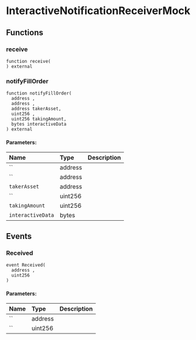 # InteractiveNotificationReceiverMock





## Functions
### receive
```solidity
function receive(
) external
```




### notifyFillOrder
```solidity
function notifyFillOrder(
  address ,
  address ,
  address takerAsset,
  uint256 ,
  uint256 takingAmount,
  bytes interactiveData
) external
```


#### Parameters:
| Name | Type | Description                                                          |
| :--- | :--- | :------------------------------------------------------------------- |
|`` | address | 
|`` | address | 
|`takerAsset` | address | 
|`` | uint256 | 
|`takingAmount` | uint256 | 
|`interactiveData` | bytes | 


## Events
### Received
```solidity
event Received(
  address ,
  uint256 
)
```


#### Parameters:
| Name | Type | Description                                                          |
| :--- | :--- | :------------------------------------------------------------------- |
|`` | address | 
|`` | uint256 | 

